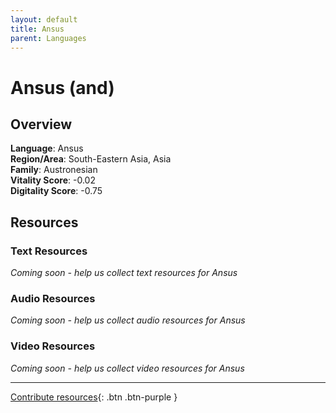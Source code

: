```yaml
---
layout: default
title: Ansus
parent: Languages
---
```


# Ansus (and)

## Overview

**Language**: Ansus  
**Region/Area**: South-Eastern Asia, Asia  
**Family**: Austronesian  
**Vitality Score**: -0.02  
**Digitality Score**: -0.75  

## Resources

### Text Resources
*Coming soon - help us collect text resources for Ansus*

### Audio Resources
*Coming soon - help us collect audio resources for Ansus*

### Video Resources
*Coming soon - help us collect video resources for Ansus*

---

[Contribute resources](https://fairtrain.github.io/){: .btn .btn-purple }
